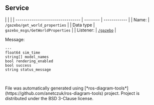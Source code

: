 <!--
File was automatically generated using 'ros-diagram-tools' project.
Project is distributed under the BSD 3-Clause license.
-->

## Service


|  |  |
| --------------------------------- | -------- | ------------ |
| Name: | `/gazebo/get_world_properties` |
| Data type | `gazebo_msgs/GetWorldProperties` |
| Listener: | [`/gazebo`](n__gazebo.html) |

Message:
```
---
float64 sim_time
string[] model_names
bool rendering_enabled
bool success
string status_message


```



</br>
File was automatically generated using [*ros-diagram-tools*](https://github.com/anetczuk/ros-diagram-tools) project.
Project is distributed under the BSD 3-Clause license.

